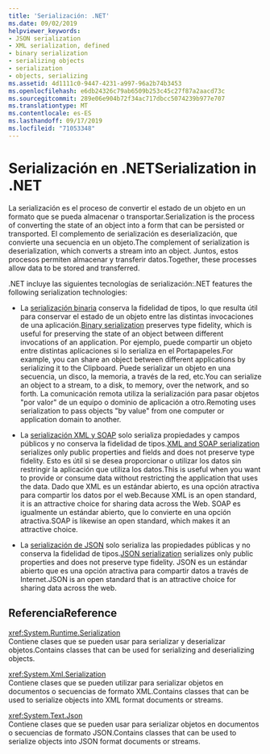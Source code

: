 ```yaml
---
title: 'Serialización: .NET'
ms.date: 09/02/2019
helpviewer_keywords:
- JSON serialization
- XML serialization, defined
- binary serialization
- serializing objects
- serialization
- objects, serializing
ms.assetid: 4d1111c0-9447-4231-a997-96a2b74b3453
ms.openlocfilehash: e6db24326c79ab6509b253c45c27f87a2aacd73c
ms.sourcegitcommit: 289e06e904b72f34ac717dbcc5074239b977e707
ms.translationtype: MT
ms.contentlocale: es-ES
ms.lasthandoff: 09/17/2019
ms.locfileid: "71053348"
---
```

# <a name="serialization-in-net"></a><span data-ttu-id="80ee3-102">Serialización en .NET</span><span class="sxs-lookup"><span data-stu-id="80ee3-102">Serialization in .NET</span></span>

<span data-ttu-id="80ee3-103">La serialización es el proceso de convertir el estado de un objeto en un formato que se pueda almacenar o transportar.</span><span class="sxs-lookup"><span data-stu-id="80ee3-103">Serialization is the process of converting the state of an object into a form that can be persisted or transported.</span></span> <span data-ttu-id="80ee3-104">El complemento de serialización es deserialización, que convierte una secuencia en un objeto.</span><span class="sxs-lookup"><span data-stu-id="80ee3-104">The complement of serialization is deserialization, which converts a stream into an object.</span></span> <span data-ttu-id="80ee3-105">Juntos, estos procesos permiten almacenar y transferir datos.</span><span class="sxs-lookup"><span data-stu-id="80ee3-105">Together, these processes allow data to be stored and transferred.</span></span>  
  
<span data-ttu-id="80ee3-106">.NET incluye las siguientes tecnologías de serialización:</span><span class="sxs-lookup"><span data-stu-id="80ee3-106">.NET features the following serialization technologies:</span></span>  
  
- <span data-ttu-id="80ee3-107">La [serialización binaria](binary-serialization.md) conserva la fidelidad de tipos, lo que resulta útil para conservar el estado de un objeto entre las distintas invocaciones de una aplicación.</span><span class="sxs-lookup"><span data-stu-id="80ee3-107">[Binary serialization](binary-serialization.md) preserves type fidelity, which is useful for preserving the state of an object between different invocations of an application.</span></span> <span data-ttu-id="80ee3-108">Por ejemplo, puede compartir un objeto entre distintas aplicaciones si lo serializa en el Portapapeles.</span><span class="sxs-lookup"><span data-stu-id="80ee3-108">For example, you can share an object between different applications by serializing it to the Clipboard.</span></span> <span data-ttu-id="80ee3-109">Puede serializar un objeto en una secuencia, un disco, la memoria, a través de la red, etc.</span><span class="sxs-lookup"><span data-stu-id="80ee3-109">You can serialize an object to a stream, to a disk, to memory, over the network, and so forth.</span></span> <span data-ttu-id="80ee3-110">La comunicación remota utiliza la serialización para pasar objetos "por valor" de un equipo o dominio de aplicación a otro.</span><span class="sxs-lookup"><span data-stu-id="80ee3-110">Remoting uses serialization to pass objects "by value" from one computer or application domain to another.</span></span>  
  
- <span data-ttu-id="80ee3-111">La [serialización XML y SOAP](xml-and-soap-serialization.md) solo serializa propiedades y campos públicos y no conserva la fidelidad de tipos.</span><span class="sxs-lookup"><span data-stu-id="80ee3-111">[XML and SOAP serialization](xml-and-soap-serialization.md) serializes only public properties and fields and does not preserve type fidelity.</span></span> <span data-ttu-id="80ee3-112">Esto es útil si se desea proporcionar o utilizar los datos sin restringir la aplicación que utiliza los datos.</span><span class="sxs-lookup"><span data-stu-id="80ee3-112">This is useful when you want to provide or consume data without restricting the application that uses the data.</span></span> <span data-ttu-id="80ee3-113">Dado que XML es un estándar abierto, es una opción atractiva para compartir los datos por el web.</span><span class="sxs-lookup"><span data-stu-id="80ee3-113">Because XML is an open standard, it is an attractive choice for sharing data across the Web.</span></span> <span data-ttu-id="80ee3-114">SOAP es igualmente un estándar abierto, que lo convierte en una opción atractiva.</span><span class="sxs-lookup"><span data-stu-id="80ee3-114">SOAP is likewise an open standard, which makes it an attractive choice.</span></span>  
  
- <span data-ttu-id="80ee3-115">La [serialización de JSON](system-text-json-overview.md) solo serializa las propiedades públicas y no conserva la fidelidad de tipos.</span><span class="sxs-lookup"><span data-stu-id="80ee3-115">[JSON serialization](system-text-json-overview.md) serializes only public properties and does not preserve type fidelity.</span></span> <span data-ttu-id="80ee3-116">JSON es un estándar abierto que es una opción atractiva para compartir datos a través de Internet.</span><span class="sxs-lookup"><span data-stu-id="80ee3-116">JSON is an open standard that is an attractive choice for sharing data across the web.</span></span>

## <a name="reference"></a><span data-ttu-id="80ee3-117">Referencia</span><span class="sxs-lookup"><span data-stu-id="80ee3-117">Reference</span></span>

<xref:System.Runtime.Serialization>  
<span data-ttu-id="80ee3-118">Contiene clases que se pueden usar para serializar y deserializar objetos.</span><span class="sxs-lookup"><span data-stu-id="80ee3-118">Contains classes that can be used for serializing and deserializing objects.</span></span>
  
<xref:System.Xml.Serialization>  
<span data-ttu-id="80ee3-119">Contiene clases que se pueden utilizar para serializar objetos en documentos o secuencias de formato XML.</span><span class="sxs-lookup"><span data-stu-id="80ee3-119">Contains classes that can be used to serialize objects into XML format documents or streams.</span></span>

<xref:System.Text.Json>  
<span data-ttu-id="80ee3-120">Contiene clases que se pueden usar para serializar objetos en documentos o secuencias de formato JSON.</span><span class="sxs-lookup"><span data-stu-id="80ee3-120">Contains classes that can be used to serialize objects into JSON format documents or streams.</span></span>
